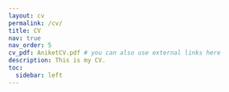 ```yaml
---
layout: cv
permalink: /cv/
title: CV
nav: true
nav_order: 5
cv_pdf: AniketCV.pdf # you can also use external links here
description: This is my CV.
toc:
  sidebar: left
---
```


